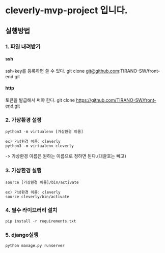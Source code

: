 # cleverly-mvp-project 입니다.

## 실행방법

### 1. 파일 내려받기

#### ssh

ssh-key를 등록하면 쓸 수 있다.
git clone git@github.com:TIRANO-SW/front-end.git

#### http

토큰을 발급해서 써야 한다.
git clone https://github.com/TIRANO-SW/front-end.git

### 2. 가상환경 설정

    python3 -m virtualenv [가상환경 이름]

    ex) 가상환경 이름: cleverly
    python3 -m virtualenv cleverly

-> 가상환경 이름은 원하는 이름으로 정하면 된다.(대괄호는 빼고)

### 3. 가상환경 실행

    source [가상환경 이름]/bin/activate

    ex) 가상환경 이름: cleverly
    source cleverly/bin/activate

### 4. 필수 라이브러리 설치

    pip install -r requirements.txt

### 5. django실행

    python manage.py runserver
